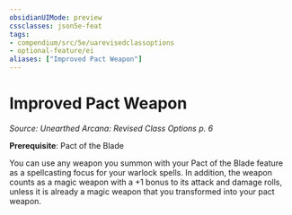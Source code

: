 ```yaml
---
obsidianUIMode: preview
cssclasses: json5e-feat
tags:
- compendium/src/5e/uarevisedclassoptions
- optional-feature/ei
aliases: ["Improved Pact Weapon"]
---
```

# Improved Pact Weapon
*Source: Unearthed Arcana: Revised Class Options p. 6*  

**Prerequisite**: Pact of the Blade

You can use any weapon you summon with your Pact of the Blade feature as a spellcasting focus for your warlock spells. In addition, the weapon counts as a magic weapon with a +1 bonus to its attack and damage rolls, unless it is already a magic weapon that you transformed into your pact weapon.